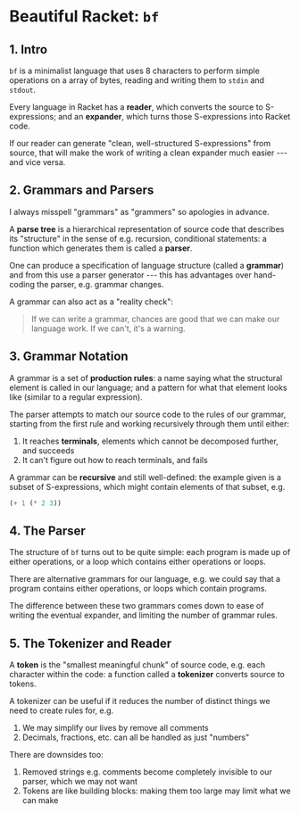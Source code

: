 # Beautiful Racket: `bf`

## 1. Intro

`bf` is a minimalist language that uses 8 characters to perform simple
operations on a array of bytes, reading and writing them to `stdin` and
`stdout`.

Every language in Racket has a **reader**, which converts the source to
S-expressions; and an **expander**, which turns those S-expressions into Racket
code.

If our reader can generate "clean, well-structured S-expressions" from source,
that will make the work of writing a clean expander much easier --- and vice
versa.

## 2. Grammars and Parsers

<aside>I always misspell "grammars" as "grammers" so apologies in
advance.</aside>

A **parse tree** is a hierarchical representation of source code that describes
its "structure" in the sense of e.g. recursion, conditional statements: a
function which generates them is called a **parser**.

One can produce a specification of language structure (called a **grammar**) and
from this use a parser generator --- this has advantages over hand-coding the
parser, e.g. grammar changes.

A grammar can also act as a "reality check":

> If we can write a grammar, chances are good that we can make our language
> work. If we can't, it's a warning.

## 3. Grammar Notation

A grammar is a set of **production rules**: a name saying what the structural
element is called in our language; and a pattern for what that element looks
like (similar to a regular expression).

The parser attempts to match our source code to the rules of our grammar,
starting from the first rule and working recursively through them until either:

1. It reaches **terminals**, elements which cannot be decomposed further, and
   succeeds
2. It can't figure out how to reach terminals, and fails

A grammar can be **recursive** and still well-defined: the example given is a
subset of S-expressions, which might contain elements of that subset, e.g.

```lisp 
(+ 1 (* 2 3)) 
```

## 4. The Parser

The structure of `bf` turns out to be quite simple: each program is made up of
either operations, or a loop which contains either operations or loops.

There are alternative grammars for our language, e.g. we could say that a
program contains either operations, or loops which contain programs.

The difference between these two grammars comes down to ease of writing the
eventual expander, and limiting the number of grammar rules.

## 5. The Tokenizer and Reader

A **token** is the "smallest meaningful chunk" of source code, e.g. each
character within the code: a function called a **tokenizer** converts source to
tokens.

A tokenizer can be useful if it reduces the number of distinct things we need to
create rules for, e.g.

1. We may simplify our lives by remove all comments
2. Decimals, fractions, etc. can all be handled as just "numbers"

There are downsides too:

1. Removed strings e.g. comments become completely invisible to our parser,
   which we may not want
2. Tokens are like building blocks: making them too large may limit what we can
   make


